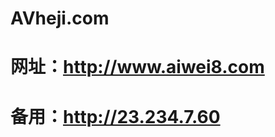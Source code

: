 # AVheji.com
# 网址：<a href="http://www.aiwei8.com/" rel="nofollow">http://www.aiwei8.com</a>
# 备用：<a href="http://23.234.7.60/" rel="nofollow">http://23.234.7.60</a>
